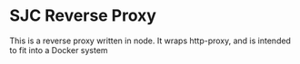 # SJC Reverse Proxy

This is a reverse proxy written in node. It wraps http-proxy, and is intended to fit into a Docker system
